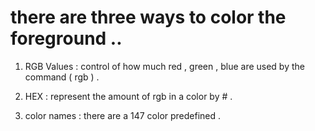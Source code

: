 
# there are three ways to color the foreground ..

1. RGB Values : control of how much red , green , blue are used by the command ( rgb ) .

2. HEX : represent the amount of rgb in a color by # .

3. color names : there are a 147 color predefined .
